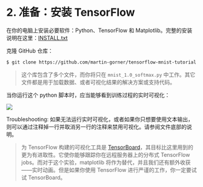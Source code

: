 # 2. 准备：安装 TensorFlow

在你的电脑上安装必要软件：Python、TensorFlow 和 Matplotlib。完整的安装说明在这里：[INSTALL.txt](https://github.com/martin-gorner/tensorflow-mnist-tutorial/blob/master/INSTALL.txt)

克隆 GitHub 仓库：

```bash
$ git clone https://github.com/martin-gorner/tensorflow-mnist-tutorial
```

> 这个库包含了多个文件，而你将只在 `mnist_1.0_softmax.py` 中工作。其它文件都是用于加载数据、或者可视化结果的解决方案或支持代码。

当你运行这个 python 脚本时，应当能够看到训练过程的实时可视化：

![](https://codelabs.developers.google.com/codelabs/cloud-tensorflow-mnist/img/ff7a33de1f55fba8.png)

Troubleshooting: 如果无法运行实时可视化，或者如果你只想要使用文本输出，则可以通过注释掉一行并取消另一行的注释来禁用可视化。请参阅文件底部的说明。

> 为 TensorFlow 构建的可视化工具是 [TensorBoard](https://www.tensorflow.org/versions/r0.9/how_tos/summaries_and_tensorboard/index.html)，其目标比这里用到的更为有进取性。它使你能够跟踪你在远程服务器上的分布式 TensorFlow jobs。而对于这个实验，matplotlib 将作为替代，并且我们还有额外收获——实时动画。但是如果你使用 TensorFlow 进行严谨的工作，你一定要试试 TensorBoard。




